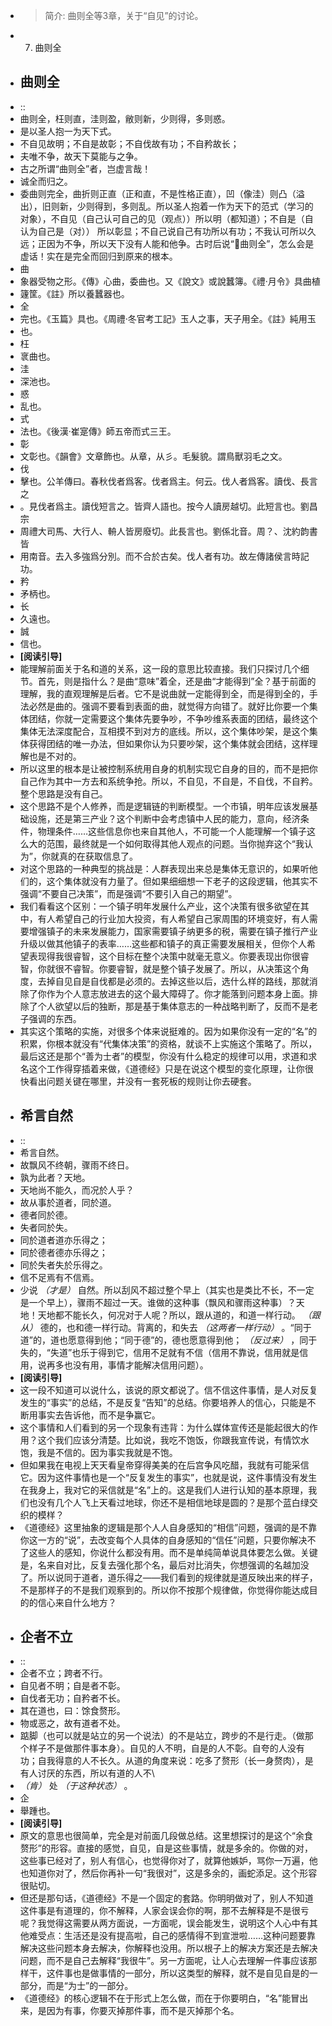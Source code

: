 - > 简介: 曲则全等3章，关于“自见”的讨论。
- 7. 曲则全
- ## 曲则全
- ::
-   曲则全，枉则直，洼则盈，敝则新，少则得，多则惑。
-   是以圣人抱一为天下式。
-   不自见故明；不自是故彰；不自伐故有功；不自矜故长；
-   夫唯不争，故天下莫能与之争。
-   古之所谓“曲则全”者，岂虚言哉！
-   诚全而归之。
- 委曲则完全，曲折则正直（正和直，不是性格正直），凹（像洼）则凸（溢出），旧则新，少则得到，多则乱。所以圣人抱着一作为天下的范式（学习的对象），不自见（自己认可自己的见（观点））所以明（都知道）；不自是（自认为自己是（对）） 所以彰显；不自己说自己有功所以有功；不我认可所以久远；正因为不争，所以天下没有人能和他争。古时后说“曲则全”，怎么会是虚话！实在是完全而回归到原来的根本。
- 曲
-   象器受物之形。《傳》心曲，委曲也。又《說文》或說蠶簿。《禮·月令》具曲植
-   籧筐。《註》所以養蠶器也。
- 全
-   完也。《玉篇》具也。《周禮·冬官考工記》玉人之事，天子用全。《註》純用玉
-   也。
- 枉
-   衺曲也。
- 洼
-   深池也。
- 惑
-   乱也。
- 式
-   法也。《後漢·崔寔傳》師五帝而式三王。
- 彰
-   文彰也。《韻會》文章飾也。从章，从彡。毛髮貌。謂鳥獸羽毛之文。
- 伐
-   擊也。公羊傳曰。春秋伐者爲客。伐者爲主。何云。伐人者爲客。讀伐、長言之
-   。見伐者爲主。讀伐短言之。皆齊人語也。按今人讀房越切。此短言也。劉昌宗
-   周禮大司馬、大行人、輈人皆房廢切。此長言也。劉係北音。周？、沈約韵書皆
-   用南音。去入多強爲分別。而不合於古矣。伐人者有功。故左傳諸侯言時記功。
- 矜
-   矛柄也。
- 长
-   久遠也。
- 誠
-   信也。
- **[阅读引导]**
- 能理解前面关于名和道的关系，这一段的意思比较直接。我们只探讨几个细节。首先，则是指什么？是曲“意味”着全，还是曲“才能得到”全？基于前面的理解，我的直观理解是后者。它不是说曲就一定能得到全，而是得到全的，手法必然是曲的。强调不要看到表面的曲，就觉得方向错了。就好比你要一个集体团结，你就一定需要这个集体先要争吵，不争吵维系表面的团结，最终这个集体无法深度配合，互相摸不到对方的底线。所以，这个集体吵架，是这个集体获得团结的唯一办法，但如果你认为只要吵架，这个集体就会团结，这样理解也是不对的。
- 所以这里的根本是让被控制系统用自身的机制实现它自身的目的，而不是把你自己作为其中一方去和系统争抢。所以，不自见，不自是，不自伐，不自矜。整个思路是没有自己。
- 这个思路不是个人修养，而是逻辑链的判断模型。一个市镇，明年应该发展基础设施，还是第三产业？这个判断中会考虑镇中人民的能力，意向，经济条件，物理条件……这些信息你也来自其他人，不可能一个人能理解一个镇子这么大的范围，最终就是一个如何取得其他人观点的问题。当你抛弃这个“我认为”，你就真的在获取信息了。
- 对这个思路的一种典型的挑战是：人群表现出来总是集体无意识的，如果听他们的，这个集体就没有力量了。但如果细细想一下老子的这段逻辑，他其实不强调“不要自己决策”，而是强调“不要引入自己的期望”。
- 我们看看这个区别：一个镇子明年发展什么产业，这个决策有很多欲望在其中，有人希望自己的行业加大投资，有人希望自己家周围的环境变好，有人需要增强镇子的未来发展能力，国家需要镇子纳更多的税，需要在镇子推行产业升级以做其他镇子的表率……这些都和镇子的真正需要发展相关，但你个人希望表现得我很睿智，这个目标在整个决策中就毫无意义。你要表现出你很睿智，你就很不睿智。你要睿智，就是整个镇子发展了。所以，从决策这个角度，去掉自见自是自伐都是必须的。去掉这些以后，选什么样的路线，那就消除了你作为个人意志放进去的这个最大障碍了。你才能落到问题本身上面。排除了个人欲望以后的独断，那是基于集体意志的一种战略判断了，反而不是老子强调的东西。
- 其实这个策略的实施，对很多个体来说挺难的。因为如果你没有一定的“名”的积累，你根本就没有“代集体决策”的资格，就谈不上实施这个策略了。所以，最后这还是那个“善为士者”的模型，你没有什么稳定的规律可以用，求道和求名这个工作得穿插着来做，《道德经》只是在说这个模型的变化原理，让你很快看出问题关键在哪里，并没有一套死板的规则让你去硬套。
- ## 希言自然
- ::
-   希言自然。
-   故飘风不终朝，骤雨不终日。
-   孰为此者？天地。
-   天地尚不能久，而况於人乎？
-   故从事於道者，同於道。
-   德者同於德。
-   失者同於失。
-   同於道者道亦乐得之；
-   同於德者德亦乐得之；
-   同於失者失於乐得之。
-   信不足焉有不信焉。
- 少说 *（才是）* 自然。所以刮风不超过整个早上（其实也是类比不长，不一定是一个早上），骤雨不超过一天。谁做的这种事（飘风和骤雨这种事）？天地！天地都不能长久，何况对于人呢？所以，跟从道的，和道一样行动。 *（跟从）* 德的，也和德一样行动。背离的，和失去 *（这两者一样行动）* 。“同于道”的，道也愿意得到他；“同于德”的，德也愿意得到他； *（反过来）* ，同于失的，“失道”也乐于得到它，信用不足就有不信（信用不靠说，信用就是信用，说再多也没有用，事情才能解决信用问题）。
- **[阅读引导]**
- 这一段不知道可以说什么，该说的原文都说了。信不信这件事情，是人对反复发生的“事实”的总结，不是反复“告知”的总结。你要培养人的信心，只能是不断用事实去告诉他，而不是争赢它。
- 这个事情和人们看到的另一个现象有违背：为什么媒体宣传还是能起很大的作用？这个我们应该分清楚。比如说，我吃不饱饭，你跟我宣传说，有情饮水饱，我是不信的。因为事实我就是不饱。
- 但如果我在电视上天天看皇帝穿得美美的在后宫争风吃醋，我就有可能采信它。因为这件事情也是一个“反复发生的事实”，也就是说，这件事情没有发生在我身上，我对它的采信就是“名”上的。这是我们人进行认知的基本原理，我们也没有几个人飞上天看过地球，你还不是相信地球是圆的？是那个蓝白绿交织的模样？
- 《道德经》这里抽象的逻辑是那个人人自身感知的“相信”问题，强调的是不靠你这一方的“说”，去改变每个人具体的自身感知的“信任”问题，只要你解决不了这些人的感知，你说什么都没有用。而不是单纯简单说具体要怎么做。关键是，名来自对比，反复去强化那个名，最后对比消失，你想强调的名越加没了。所以说同于道者，道乐得之——我们看到的规律就是道反映出来的样子，不是那样子的不是我们观察到的。所以你不按那个规律做，你觉得你能达成目的的信心来自什么地方？
- ## 企者不立
- ::
-   企者不立；跨者不行。
-   自见者不明；自是者不彰。
-   自伐者无功；自矜者不长。
-   其在道也，曰：馀食赘形。
-   物或恶之，故有道者不处。
- 踮脚（也可以就是站立的另一个说法）的不是站立，跨步的不是行走。（做那个样子不是做那件事本身）。自见的人不明，自是的人不彰。自夸的人没有功；自我得意的人不长久。从道的角度来说：吃多了赘形（长一身赘肉），是有人讨厌的东西，所以有道的人不\
- *（肯）* 处 *（于这种状态）* 。
- 企
-   舉踵也。
- **[阅读引导]**
- 原文的意思也很简单，完全是对前面几段做总结。这里想探讨的是这个“余食赘形”的形容。直接的感觉，自见，自是这些事情，就是多余的。你做的对，这些事已经对了，别人有信心，也觉得你对了，就算他嫉妒，骂你一万遍，他也知道你对了，然后你再补一句“我很对”，这是多余的，画蛇添足。这个形容很贴切。
- 但还是那句话，《道德经》不是一个固定的套路。你明明做对了，别人不知道这件事是有道理的，你不解释，人家会误会你的啊，那不去解释是不是很亏呢？我觉得这需要从两方面说，一方面呢，误会能发生，说明这个人心中有其他难受点：生活还是没有提高啦，自己的感情得不到宣泄啦……这种问题要靠解决这些问题本身去解决，你解释也没用。所以根子上的解决方案还是去解决问题，而不是自己去解释“我很牛”。另一方面呢，让人心去理解一件事应该那样干，这件事也是做事情的一部分，所以这类型的解释，就不是自见自是的一部分，而是“为士”的一部分。
- 《道德经》的核心逻辑不在于形式上怎么做，而在于你要明白，“名”能冒出来，是因为有事，你要灭掉那件事，而不是灭掉那个名。
